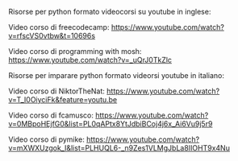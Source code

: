 Risorse per python formato videocorsi su youtube in inglese:

Video corso di freecodecamp: https://www.youtube.com/watch?v=rfscVS0vtbw&t=10696s

Video corso di programming with mosh:                                       
https://www.youtube.com/watch?v=_uQrJ0TkZlc

Risorse per imparare python formato videorsi youtube in italiano:

Video corso di NiktorTheNat:
https://www.youtube.com/watch?v=T_I0OiyciFk&feature=youtu.be

Video corso di fcamusco:
https://www.youtube.com/watch?v=0MBpoHEjfG0&list=PL0qAPtx8YtJdbiBCoj4j6x_Ai6Vu9j5r9

Video corso di pymike:
https://www.youtube.com/watch?v=mXWXUzgok_I&list=PLHUQL6-_n9Zes1VLMgJbLa8IIOHT9x4Nu
